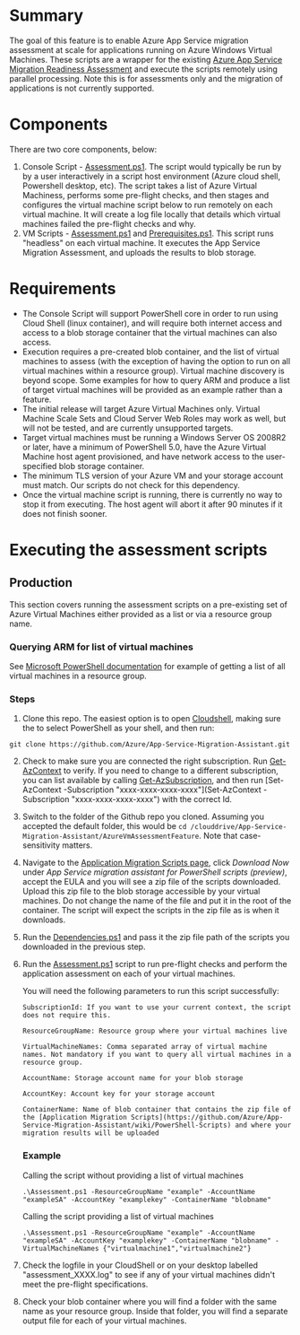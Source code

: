 # Summary
The goal of this feature is to enable Azure App Service migration assessment at scale for applications running on Azure Windows Virtual Machines. These scripts are a wrapper for the existing [Azure App Service Migration Readiness Assessment](https://github.com/Azure/App-Service-Migration-Assistant/wiki/PowerShell-Scripts) and execute the scripts remotely using parallel processing. Note this is for assessments only and the migration of applications is not currently supported. 

# Components
There are two core components, below:
1. Console Script - [Assessment.ps1](Assessment.ps1). The script would typically be run by by a user interactively in a script host environment (Azure cloud shell, Powershell desktop, etc).  The script takes a list of Azure Virtual Machiness, performs some pre-flight checks, and then stages and configures the virtual machine script below to run remotely on each virtual machine. It will create a log file locally that details which virtual machines failed the pre-flight checks and why. 
2. VM Scripts - [Assessment.ps1](internal/Assessment.ps1) and [Prerequisites.ps1](internal/Prerequisites.ps1). This script runs "headless" on each virtual machine.  It executes the App Service Migration Assessment, and uploads the results to blob storage. 

# Requirements
-   The Console Script will support PowerShell core in order to run using Cloud Shell (linux container), and will require both internet access and access to a blob storage container that the virtual machines can also access.
-   Execution requires a pre-created blob container, and the list of virtual machines to assess (with the exception of having the option to run on all virtual machines within a resource group). Virtual machine discovery is beyond scope.  Some examples for how to query ARM and produce a list of target virtual machines will be provided as an example rather than a feature.
-   The initial release will target Azure Virtual Machines only.  Virtual Machine Scale Sets and Cloud Server Web Roles may work as well, but will not be tested, and are currently unsupported targets.
-   Target virtual machines must be running a Windows Server OS 2008R2 or later, have a minimum of PowerShell 5.0, have the Azure Virtual Machine host agent provisioned, and have network access to the user-specified blob storage container.
-   The minimum TLS version of your Azure VM and your storage account must match. Our scripts do not check for this dependency. 
-   Once the virtual machine script is running, there is currently no way to stop it from executing.  The host agent will abort it after 90 minutes if it does not finish sooner.

# Executing the assessment scripts

## Production
This section covers running the assessment scripts on a pre-existing set of Azure Virtual Machines either provided as a list or via a resource group name. 

### Querying ARM for list of virtual machines
See [Microsoft PowerShell documentation](https://learn.microsoft.com/en-us/powershell/module/az.compute/get-azvm?view=azps-9.2.0#example-3-get-properties-for-all-virtual-machines-in-a-resource-group) for example of getting a list of all virtual machines in a resource group. 

### Steps
1. Clone this repo.  The easiest option is to open [Cloudshell](https://shell.azure.com), making sure the to select PowerShell as your shell, and then run:
```
git clone https://github.com/Azure/App-Service-Migration-Assistant.git
```
2. Check to make sure you are connected the right subscription.  Run [Get-AzContext](https://learn.microsoft.com/en-us/powershell/module/az.accounts/get-azcontext) to verify.  If you need to change to a different subscription, you can list available by calling [Get-AzSubscription](https://learn.microsoft.com/en-us/powershell/module/az.accounts/get-azsubscription), and then run [Set-AzContext -Subscription "xxxx-xxxx-xxxx-xxxx"](Set-AzContext -Subscription "xxxx-xxxx-xxxx-xxxx") with the correct Id.

3.  Switch to the folder of the Github repo you cloned.  Assuming you accepted the default folder, this would be `cd /clouddrive/App-Service-Migration-Assistant/AzureVmAssessmentFeature`.  Note that case-sensitivity matters.

4. Navigate to the [Application Migration Scripts page](https://azure.microsoft.com/en-us/products/app-service/migration-tools/), click _Download Now_ under _App Service migration assistant for PowerShell scripts (preview)_, accept the EULA and you will see a zip file of the scripts downloaded. Upload this zip file to the blob storage accessible by your virtual machines. Do not change the name of the file and put it in the root of the container. The script will expect the scripts in the zip file as is when it downloads.
5. Run the [Dependencies.ps1](Dependencies.ps1) and pass it the zip file path of the scripts you downloaded in the previous step. 
6. Run the [Assessment.ps1](Assessment.ps1) script to run pre-flight checks and perform the application assessment on each of your virtual machines. 
 
    You will need the following parameters to run this script successfully:
    ```
    SubscriptionId: If you want to use your current context, the script does not require this. 

    ResourceGroupName: Resource group where your virtual machines live

    VirtualMachineNames: Comma separated array of virtual machine names. Not mandatory if you want to query all virtual machines in a resource group.

    AccountName: Storage account name for your blob storage 

    AccountKey: Account key for your storage account

    ContainerName: Name of blob container that contains the zip file of the [Application Migration Scripts](https://github.com/Azure/App-Service-Migration-Assistant/wiki/PowerShell-Scripts) and where your migration results will be uploaded
    ```
    ### Example

    Calling the script without providing a list of virtual machines
    ``` 
    .\Assessment.ps1 -ResourceGroupName "example" -AccountName "exampleSA" -AccountKey "examplekey" -ContainerName "blobname"
    ``` 

    Calling the script providing a list of virtual machines
    ``` 
    .\Assessment.ps1 -ResourceGroupName "example" -AccountName "exampleSA" -AccountKey "examplekey" -ContainerName "blobname" -VirtualMachineNames {"virtualmachine1","virtualmachine2"}
    ``` 
7. Check the logfile in your CloudShell or on your desktop labelled "assessment_XXXX.log" to see if any of your virtual machines didn't meet the pre-flight specifications.
8. Check your blob container where you will find a folder with the same name as your resource group. Inside that folder, you will find a separate output file for each of your virtual machines. 
